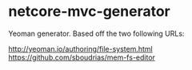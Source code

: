 # netcore-mvc-generator
Yeoman generator. Based off the two following URLs:

http://yeoman.io/authoring/file-system.html
https://github.com/sboudrias/mem-fs-editor

